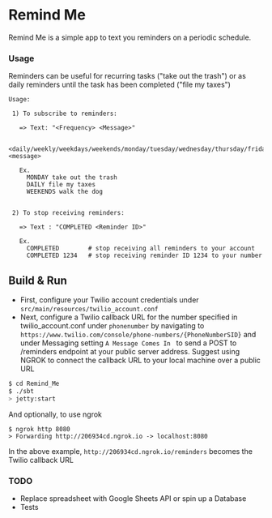 # Remind Me #

Remind Me is a simple app to text you reminders on a periodic schedule.


### Usage

Reminders can be useful for recurring tasks ("take out the trash") or as daily reminders until the task has been completed ("file my taxes")

```
Usage:

 1) To subscribe to reminders:

   => Text: "<Frequency> <Message>"

   <daily/weekly/weekdays/weekends/monday/tuesday/wednesday/thursday/friday/saturday/sunday> <message>

   Ex.
     MONDAY take out the trash
     DAILY file my taxes
     WEEKENDS walk the dog


 2) To stop receiving reminders:

   => Text : "COMPLETED <Reminder ID>"

   Ex.
     COMPLETED        # stop receiving all reminders to your account
     COMPLETED 1234   # stop receiving reminder ID 1234 to your number
```


## Build & Run ##

* First, configure your Twilio account credentials under `src/main/resources/twilio_account.conf`
* Next, configure a Twilio callback URL for the number specified in twilio_account.conf under `phonenumber` by navigating to `https://www.twilio.com/console/phone-numbers/{PhoneNumberSID}` and under Messaging setting `A Message Comes In ` to send a POST to /reminders endpoint at your public server address. Suggest using NGROK to connect the callback URL to your local machine over a public URL

```sh
$ cd Remind_Me
$ ./sbt
> jetty:start
```
And optionally, to use ngrok
```
$ ngrok http 8080
> Forwarding http://206934cd.ngrok.io -> localhost:8080
```

In the above example, `http://206934cd.ngrok.io/reminders` becomes the Twilio callback URL


### TODO

* Replace spreadsheet with Google Sheets API or spin up a Database
* Tests